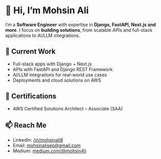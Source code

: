 # 👋 Hi, I’m Mohsin Ali  

I’m a **Software Engineer** with expertise in **Django, FastAPI, Next.js and more**. I focus on **building solutions**, from scalable APIs and full-stack applications to AI/LLM integrations.  

## 🔭 Current Work  
- Full-stack apps with Django + Next.js  
- APIs with FastAPI and Django REST Framework  
- AI/LLM integrations for real-world use cases  
- Deployments and cloud solutions on AWS  

## 🏅 Certifications  
- AWS Certified Solutions Architect – Associate (SAA)  

## 📫 Reach Me  
- LinkedIn: [/in/mohsinali8](https://www.linkedin.com/in/mohsinali8/)
- Email: [mohsinalisep@gmail.com](mailto:mohsinalisep@gmail.com)
- Medium: [medium.com/@mohsin4li](https://medium.com/@mohsin4li) 

